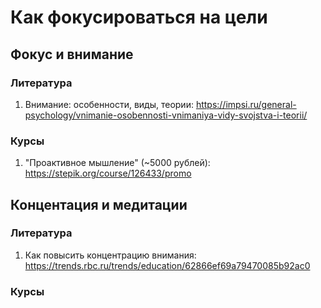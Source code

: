 # Как фокусироваться на цели

## Фокус и внимание

### Литература
1. Внимание: особенности, виды, теории: https://impsi.ru/general-psychology/vnimanie-osobennosti-vnimaniya-vidy-svojstva-i-teorii/

### Курсы
1. "Проактивное мышление" (~5000 рублей): https://stepik.org/course/126433/promo

## Концентация и медитации

### Литература
1. Как повысить концентрацию внимания: https://trends.rbc.ru/trends/education/62866ef69a79470085b92ac0

### Курсы
